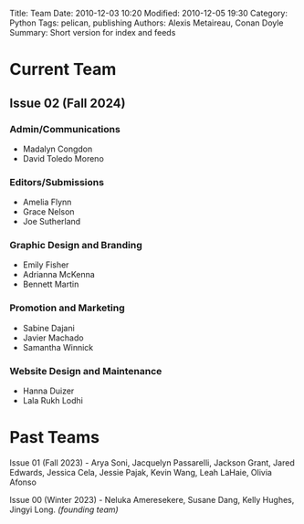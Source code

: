 Title: Team
Date: 2010-12-03 10:20
Modified: 2010-12-05 19:30
Category: Python
Tags: pelican, publishing
Authors: Alexis Metaireau, Conan Doyle
Summary: Short version for index and feeds

# Current Team

## Issue 02 (Fall 2024)

### Admin/Communications
- Madalyn Congdon
- David Toledo Moreno

### Editors/Submissions
- Amelia Flynn
- Grace Nelson
- Joe Sutherland

### Graphic Design and Branding
- Emily Fisher
- Adrianna McKenna
- Bennett Martin

### Promotion and Marketing
- Sabine Dajani
- Javier Machado
- Samantha Winnick

### Website Design and Maintenance
- Hanna Duizer
- Lala Rukh Lodhi

# Past Teams
Issue 01 (Fall 2023) - Arya Soni, Jacquelyn Passarelli, Jackson Grant, Jared Edwards, Jessica Cela, Jessie Pajak, Kevin Wang, Leah LaHaie, Olivia Afonso

Issue 00 (Winter 2023) - Neluka Ameresekere, Susane Dang, Kelly Hughes, Jingyi Long. *(founding team)*
